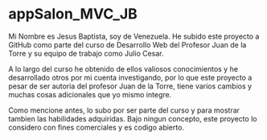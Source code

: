 ﻿# appSalon_MVC_JB
Mi Nombre es Jesus Baptista, soy de Venezuela. He subido este proyecto a GitHub como parte del curso de Desarrollo Web del Profesor Juan de la Torre y su equipo de trabajo como Julio Cesar.

A lo largo del curso he obtenido de ellos valiosos conocimientos y he desarrollado otros por mi cuenta investigando, por lo que este proyecto a pesar de ser autoria del profesor Juan de la Torre, tiene varios cambios y muchas cosas adicionales que yo mismo integre.

Como mencione antes, lo subo por ser parte del curso y para mostrar tambien las habilidades adquiridas. Bajo ningun concepto, este proyecto lo considero con fines comerciales y es codigo abierto.
